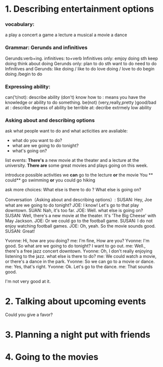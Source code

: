 # 1. Describing entertainment options

### vocabulary:

a play
a concert
a game
a lecture
a musical
a movie
a dance

### Grammar: Gerunds and infinitives
Gerunds:verb+ing.  infinitives: to+verb
Infinitives only:
emjoy doing sth
keep doing
think about doing
Gerunds only:
plan to do sth
want to do 
need to do 
Infinitives and Gerunds:
like doing / like to do 
love doing / love to do
begin doing /begin to do 

### Expressing ability:
can('t/not): describe ability
(don't) know how to : means you have the knowledge or ability to do something.
be(not) (very,really,pretty )good/bad at  : describe degress of ability
be terrible at: decribe extrmely low ability

### Asking about and describing options
ask what people want to do and what acticities are avaliable:
* what do you want to do?
* what are we going to do tonight?
* what's going on?

list events:
**There's** a new movie at the theater and a lecture at the university.
**There are** some great movies and plays going on this week.

introduce possible activities
we **can** go to the lecture **or** the movie
You ** could** go swimming **or** you could go hiking


ask more choices:
What else is there to do ?
What else is going on?


Conversation（Asking about and describing options）:
SUSAN: Hey, Joe what are we going to do tonight?
JOE:   I know! Let's go to that play downtown.
SUAN:  Nah, it's too far.
JOE:   Well. what else is going on?
SUSAN: Well, there's a new movie at the theater. It's 'The Big Cheese' with May Jackson.
JOE:   Or we could go to the football game.
SUSAN: I do not enjoy watching football games.
JOE:   Oh, yeah. So the movie sounds good.
SUSAN: Great!



Yvonne: Hi, how are you doing?
me:     I'm fine, How are you?
Yvonne: I'm good. So what are we going to do tonight? I want to go out.
me:     Well., there's a free jazz concert downtown.
Yvonne: Oh, I don't really enjoying listening to the jazz. what else is there to do?
me:     We could watch a movie, or there's a dance in the park.
Yvonne: So we can go to a movie or dance.
me:     Yes, that's right.
Yvonne: Ok. Let's go to the dance.
me:     That sounds good.


I'm not very good at it.


# 2. Talking about upcoming events
Could you give a favor?

# 3. Planning a night put with friends
# 4. Going to the movies


